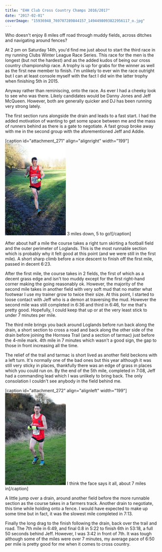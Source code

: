 ```yaml
---
title: "EHH Club Cross Country Champs 2016/2017"
date: "2017-02-01"
coverImage: "15936948_769707289844157_1494498093822956117_o.jpg"
---
```


Who doesn't enjoy 8 miles off road through muddy fields, across ditches and navigating around fences?

At 2 pm on Saturday 14th, you'd find me just about to start the third race in my running Clubs Winter League Race Series. This race for the men is the longest (but not the hardest) and as the added kudos of being our cross country championship race. A trophy is up for grabs for the winner as well as the first new member to finish. I'm unlikely to ever win the race outright but I can at least console myself with the fact I did win the latter trophy when finishing 5th in 2015.

Anyway rather than reminiscing, onto the race. As ever I had a cheeky look to see who was there. Likely candidates would be Danny Jones and Jeff McQueen. However, both are generally quicker and DJ has been running very strong lately.

The first section runs alongside the drain and leads to a fast start. I had the added motivation of wanting to get some space between me and the mass of runners behind as there is a gate to negotiate. A fast group broke away with me in the second group with the aforementioned Jeff and Addie.

\[caption id="attachment\_271" align="alignright" width="199"\][![EHH Club Cross Country Champs 2016/2017](images/15937082_769709776510575_1041064744652317235_o-199x300.jpg)](http://dlw.me.uk/wp-content/uploads/2017/02/15937082_769709776510575_1041064744652317235_o.jpg) 3 miles down, 5 to go!\[/caption\]

After about half a mile the course takes a right turn skirting a football field and the outer perimeter of Loglands. This is the most runnable section which is probably why it felt good at this point (and we were still in the first mile). A short sharp climb before a nice descent to finish off the first mile, passed in decent 6:23.

After the first mile, the course takes in 2 fields, the first of which as a decent grass edge and isn't too muddy except for the first right-hand corner making the going reasonably ok. However, the majority of the second mile takes in another field with very soft mud that no matter what footwear I use my trainer grow to twice their size. At this point, I started to loose contact with Jeff who is a demon at traversing the mud. However the second mile was still completed in 6:36 and third in 6:46, for me that's pretty good. Hopefully, I could keep that up or at the very least stick to under 7 minutes per mile.

The third mile brings you back around Loglands before run back along the drain, a short section to cross a road and back along the other side of the drain before joining the Hornsea Trail (and a section of tarmac) just before the 4-mile mark. 4th mile in 7 minutes which wasn't a good sign, the gap to those in front increasing all the time.

The relief of the trail and tarmac is short lived as another field beckons with a left turn. It's normally one of the bad ones but this year although it was still very sticky in places, thankfully there was an edge of grass in places which you could run on. By the end of the 5th mile, completed in 7:08, Jeff had a commanding lead which I was unlikely to bring back. The only consolation I couldn't see anybody in the field behind me.

\[caption id="attachment\_272" align="alignleft" width="199"\][![EHH Club Cross Country Champs 2016/2017](images/15975315_769735479841338_1402631228870717154_o-199x300.jpg)](http://dlw.me.uk/wp-content/uploads/2017/02/15975315_769735479841338_1402631228870717154_o.jpg) I think the face says it all, about 7 miles in\[/caption\]

A little jump over a drain, around another field before the more runnable section as the course takes in a farmers track. Another drain to negotiate, this time while holding onto a fence. I would have expected to make up some time but in fact, it was the slowest mile completed in 7:13.

Finally the long drag to the finish following the drain, back over the trail and road. The 7th mile in 6:49, and final 0.8 in 5:22 to finish 6th in 53:18, a full 50 seconds behind Jeff. However, I was 3:42 in front of 7th. It was tough although some of the miles were over 7 minutes, my average pace of 6:50 per mile is pretty good for me when it comes to cross country.
